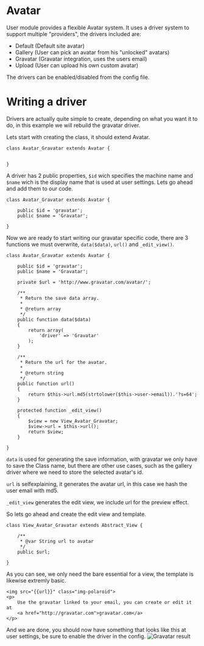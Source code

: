 # Avatar

User module provides a flexible Avatar system. It uses a driver system to support multiple "providers", the drivers
included are:

 * Default (Default site avatar)
 * Gallery (User can pick an avatar from his "unlocked" avatars)
 * Gravatar (Gravatar integration, uses the users email)
 * Upload (User can upload his own custom avatar)

The drivers can be enabled/disabled from the config file.

# Writing a driver

Drivers are actually quite simple to create, depending on what you want it to do, in this example we will
rebuild the gravatar driver.

Lets start with creating the class, it should extend Avatar.
~~~
class Avatar_Gravatar extends Avatar {


}
~~~

A driver has 2 public properties, `$id` wich specifies the machine name and `$name` wich is the display name that
is used at user settings. Lets go ahead and add them to our code.

~~~
class Avatar_Gravatar extends Avatar {

	public $id = 'gravatar';
	public $name = 'Gravatar';

}
~~~

Now we are ready to start writing our gravatar specific code, there are 3 functions we must overwrite, `data($data)`, `url()` and `_edit_view()`.

~~~
class Avatar_Gravatar extends Avatar {

	public $id = 'gravatar';
    public $name = 'Gravatar';

    private $url = 'http://www.gravatar.com/avatar/';

	/**
     * Return the save data array.
     *
     * @return array
     */
    public function data($data)
    {
        return array(
            'driver' => 'Gravatar'
        );
    }

    /**
     * Return the url for the avatar.
     *
     * @return string
     */
    public function url()
    {
        return $this->url.md5(strtolower($this->user->email)).'?s=64';
    }

    protected function _edit_view()
    {
        $view = new View_Avatar_Gravatar;
        $view->url = $this->url();
        return $view;
    }

}
~~~

`data` is used for generating the save information, with gravatar we only have to save the Class name, but there
are other use cases, such as the gallery driver where we need to store the selected avatar's id.

`url` is selfexplaining, it generates the avatar url, in this case we hash the user email with md5.

`_edit_view` generates the edit view, we include url for the preview effect.

So lets go ahead and create the edit view and template.
~~~
class View_Avatar_Gravatar extends Abstract_View {

	/**
	 * @var String url to avatar
	 */
	public $url;

}
~~~

As you can see, we only need the bare essential for a view, the template is likewise extremly basic.

~~~
<img src="{{url}}" class="img-polaroid">
<p>
	Use the gravatar linked to your email, you can create or edit it at
	<a href="http://gravatar.com">gravatar.com</a>
</p>
~~~

And we are done, you should now have something that looks like this at user settings, be sure to
enable the driver in the config.
![Gravatar result](gravatar.png)